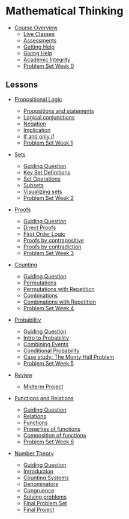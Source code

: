 # Mathematical Thinking
<!-- name:Mathematical Thinking, code:CSF004, term:Oct-2023, about_path:src/course-overview.md -->

- [Course Overview](course-overview.md) <!-- w:15, k:general, p:2023-09-27 -->
  - [Live Classes](live-classes.md) <!-- w:30, k:general, p:2023-09-27 -->
  - [Assessments](assessments.md) <!-- w:30, k:general, p:2023-09-27 -->
  - [Getting Help](getting-help.md) <!-- w:30, k:general, p:2023-09-27 -->
  - [Giving Help](giving-help.md) <!-- w:30, k:general, p:2023-09-27 -->
  - [Academic Integrity](academic-integrity.md) <!-- w:30, k:general, p:2023-09-27 -->
  - [Problem Set Week 0](homework/problem-sets/week0.md) <!-- w:240, k:assignment, g:6.25, p:2023-09-27 -->

## Lessons

- [Propositional Logic](lessons/propositional-logic.md) <!-- w:120, k:general, p:2023-09-27 -->
  - [Propositions and statements](lessons/propositional-logic/propositions.md)  <!-- w:120, k:general, p:2023-09-27 -->
  - [Logical conjunctions](lessons/propositional-logic/logical-conjunctions.md)  <!-- w:120, k:general, p:2023-09-27 -->
  - [Negation](lessons/propositional-logic/negation.md)  <!-- w:120, k:general, p:2023-09-27 -->
  - [Implication](lessons/propositional-logic/implication.md)  <!-- w:120, k:general, p:2023-09-27 -->
  - [If and only if](lessons/propositional-logic/iff.md)  <!-- w:120, k:general, p:2023-09-27 -->
  - [Problem Set Week 1](homework/problem-sets/week1.md) <!-- w:240, k:assignment, g:6.25, p:2023-09-27 -->

- [Sets](lessons/sets.md) <!-- w:120, k:general, p:2023-09-27 -->
  - [Guiding Question](homework/the-question/week2.md) <!-- w:240, k:assignment, g:3, p:2023-09-27 -->
  - [Key Set Definitions](lessons/sets/set_definitions.md) <!-- w:120, k:general, p:2023-09-27 -->
  - [Set Operations](lessons/sets/set_operations.md) <!-- w:120, k:general, p:2023-09-27 -->
  - [Subsets](lessons/sets/subsets.md) <!-- w:120, k:general, p:2023-09-27 -->
  - [Visualizing sets](lessons/sets/visualizing_sets.md) <!-- w:120, k:general, p:2023-09-27 -->
  - [Problem Set Week 2](homework/problem-sets/week2.md) <!-- w:240, k:assignment, g:6.25, p:2023-09-27 -->

- [Proofs](lessons/proofs.md) <!-- w:120, k:general, p:2023-09-27 -->
  - [Guiding Question](homework/the-question/week3.md) <!-- w:240, k:assignment, g:3, p:2023-09-27 -->
  - [Direct Proofs](lessons/proofs/direct_proofs.md) <!-- w:120, k:general, p:2023-09-27 -->
  - [First Order Logic](lessons/proofs/first_order_logic.md) <!-- w:120, k:general, p:2023-09-27 -->
  - [Proofs by contrapositive](lessons/proofs/indirect_proofs_contrapositive.md) <!-- w:120, k:general, p:2023-09-27 -->
  - [Proofs by contradiction](lessons/proofs/indirect_proofs_contradiction.md) <!-- w:120, k:general, p:2023-09-27 -->
  - [Problem Set Week 3](homework/problem-sets/week3.md) <!-- w:240, k:assignment, g:6.25, p:2023-09-27 -->

- [Counting](lessons/counting.md) <!-- w:120, k:general, p:2023-09-27 -->
  - [Guiding Question](homework/the-question/week4.md) <!-- w:240, k:assignment, g:3.5, p:2023-09-27 -->
  - [Permutations](lessons/counting/permutations.md) <!-- w:120, k:general, p:2023-09-27 -->
  - [Permutations with Repetition](lessons/counting/permutations_repetition.md) <!-- w:120, k:general, p:2023-09-27 -->
  - [Combinations](lessons/counting/combinations.md) <!-- w:120, k:general, p:2023-09-27 -->
  - [Combinations with Repetition](lessons/counting/combinations_repetition.md) <!-- w:120, k:general, p:2023-09-27 -->
  - [Problem Set Week 4](homework/problem-sets/week4.md) <!-- w:240, k:assignment, g:6.25, p:2023-09-27 -->

- [Probability](lessons/probability.md) <!-- w:120, k:general, p:2023-09-27 -->
  - [Guiding Question](homework/the-question/week5.md) <!-- w:240, k:assignment, g:3.5, p:2023-09-27 -->
  - [Intro to Probability](lessons/probability/probability_intro.md) <!-- w:120, k:general, p:2023-09-27 -->
  - [Combining Events](lessons/probability/complex_events.md) <!-- w:120, k:general, p:2023-09-27 -->
  - [Conditional Probability](lessons/probability/conditional_probability.md) <!-- w:120, k:general, p:2023-09-27 -->
  - [Case study: The Monty Hall Problem](lessons/probability/case_study.md) <!-- w:120, k:general, p:2023-09-27 -->
  - [Problem Set Week 5](homework/problem-sets/week5.md) <!-- w:240, k:assignment, g:6.25, p:2023-09-27 -->

- [Review](review.md) <!-- w:120, k:general, p:2023-09-27 -->
  - [Midterm Project](midterm-project.md) <!-- w:480, k:assignment, g:15, p:2023-09-27 -->

- [Functions and Relations](lessons/functions-and-relations.md)  <!-- w:120, k:general, p:2023-09-27 -->
  - [Guiding Question](homework/the-question/week6.md) <!-- w:240, k:assignment, g:3.5, p:2023-09-27 -->
  - [Relations](lessons/functions/relations.md)  <!-- w:120, k:general, p:2023-09-27 -->
  - [Functions](lessons/functions/functions.md)  <!-- w:120, k:general, p:2023-09-27 -->
  - [Properties of functions](lessons/functions/properties.md)  <!-- w:120, k:general, p:2023-09-27 -->
  - [Composition of functions](lessons/functions/composition.md)  <!-- w:120, k:general, p:2023-09-27 -->
  - [Problem Set Week 6](homework/problem-sets/week6.md) <!-- w:240, k:assignment, g:6.25, p:2023-09-27 -->

- [Number Theory](lessons/number-theory.md)  <!-- w:120, k:general, p:2023-09-27 -->
  - [Guiding Question](homework/the-question/week8.md) <!-- w:240, k:assignment, g:3.5, p:2023-09-27 -->
  - [Introduction](lessons/number-theory/1-intro.md)  <!-- w:120, k:general, p:2023-09-27 -->
  - [Counting Systems](lessons/number-theory/2-counting-systems.md)  <!-- w:120, k:general, p:2023-09-27 -->
  - [Denominators](lessons/number-theory/3-common-denominators.md)  <!-- w:120, k:general, p:2023-09-27 -->
  - [Congruence](lessons/number-theory/4-congruence.md)  <!-- w:120, k:general, p:2023-09-27 -->
  - [Solving problems](lessons/number-theory/5-solving-congruences.md)  <!-- w:120, k:general, p:2023-09-27 -->
  - [Final Problem Set](homework/problem-sets/final_problem_set.md) <!-- w:240, k:assignment, g:6.25, p:2023-09-27 -->
  - [Final Project](final-project.md) <!-- w:480, k:assignment, g:15, p:2023-09-27 -->
